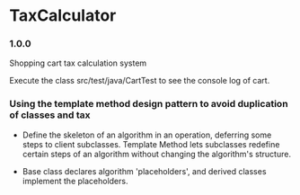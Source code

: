 # TaxCalculator
### 1.0.0 

Shopping cart tax calculation system

Execute the class src/test/java/CartTest to see the console log of cart.

### Using the template method design pattern to avoid duplication of classes and tax ###

+ Define the skeleton of an algorithm in an operation, deferring some steps to client subclasses. Template Method lets subclasses redefine certain steps of an algorithm without changing the algorithm's structure.

+ Base class declares algorithm 'placeholders', and derived classes implement the placeholders.

